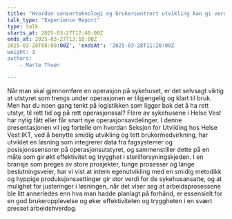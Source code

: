 ```yaml
---
title: "Hvordan sensorteknologi og brukersentrert utvikling kan gi verdi for sykehusets operasjonsavdeling"
talk_type: "Experience Report"
type: talk
starts_at: 2025-03-27T12:40:00Z
ends_at: 2025-03-27T13:10:00Z
2025-03-28T08:00:00Z', 'endsAt': '2025-03-28T11:20:00Z
weight: 3
authors:
    - Marte Thuen

---
```

Når man skal gjennomføre en operasjon på sykehuset, er det selvsagt viktig at utstyret som trengs under operasjonen er tilgjengelig og klart til bruk. Men har du noen gang tenkt på logistikken som ligger bak det å ha rett utstyr, til rett tid og på rett operasjonssal? Flere av sykehusene i Helse Vest har nylig fått eller får snart nye operasjonsavdelinger. I denne presentasjonen vil jeg fortelle om hvordan Seksjon for Utvikling hos Helse Vest IKT, ved å benytte smidig utvikling og tett brukermedvirkning, har utviklet en løsning som integrerer data fra fagsystemer og posisjonssensorer på operasjonsutstyret, og sammenstiller dette på en måte som gir økt effektivitet og trygghet i sterilforsyningskjeden. I en bransje som preges av store prosjekter, tunge prosesser og lange beslutningsveier, har vi vist at intern egenutvikling med en smidig metodikk og hyppige produksjonssettinger gir stor verdi for de sykehusansatte, og at mulighet for justeringer i løsningen, når det viser seg at arbeidsprosessene ble litt annerledes enn hva man hadde planlagt på forhånd, er essensielt for en god brukeropplevelse og  øker effektiviteten og tryggheten i en svært presset arbeidshverdag. 
